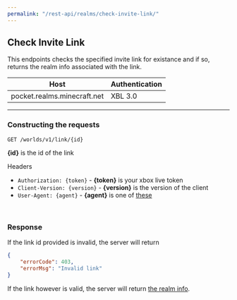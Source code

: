 ```yaml
---
permalink: "/rest-api/realms/check-invite-link/"
---
```


## Check Invite Link
This endpoints checks the specified invite link for existance and if so, returns the realm info associated with the link.

| Host                        | Authentication |
| --------------------------- | -------------- |
| pocket.realms.minecraft.net | XBL 3.0        |

---

### Constructing the requests
```
GET /worlds/v1/link/{id}
```

**{id}** is the id of the link

Headers  
* `Authorization: {token}`    - **{token}** is your xbox live token  
* `Client-Version: {version}` - **{version}** is the version of the client
* `User-Agent: {agent}`       - **{agent}** is one of [these](../../#user-agents)

<br>

### Response
If the link id provided is invalid, the server will return
```json
{
    "errorCode": 403,
    "errorMsg": "Invalid link"
}
```

If the link however is valid, the server will return [the realm info](../realm-info/).
